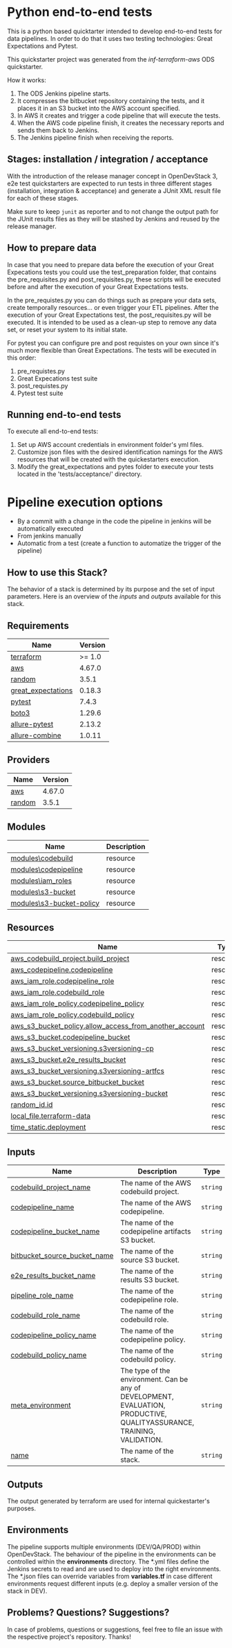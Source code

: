 # Python end-to-end tests

This is a python based quicktarter intended to develop end-to-end tests for data pipelines.
In order to do that it uses two testing technologies: Great Expectations and Pytest.

This quickstarter project was generated from the *inf-terraform-aws* ODS quickstarter.

How it works:
   1. The ODS Jenkins pipeline starts.
   2. It compresses the bitbucket repository containing the tests, and it places it in an S3 bucket into the AWS account specified.
   3. In AWS it creates and trigger a code pipeline that will execute the tests.
   4. When the AWS code pipeline finish, it creates the necessary reports and sends them back to Jenkins.
   5. The Jenkins pipeline finish when receiving the reports.
  


## Stages: installation / integration / acceptance

With the introduction of the release manager concept in OpenDevStack 3, e2e test quickstarters are expected to run tests in three different stages (installation, integration & acceptance) and generate a JUnit XML result file for each of these stages.

Make sure to keep `junit` as reporter and to not change the output path for the JUnit results files as they will be stashed by Jenkins and reused by the release manager.

## How to prepare data
In case that you need to prepare data before the execution of your Great Expecations tests you could use the test_preparation folder, that contains the pre_requisites.py and post_requisites.py, these scripts
will be executed before and after the execution of your Great Expectations tests.

In the pre_requistes.py  you can do things such as prepare your data sets, create temporally resources... or even trigger your ETL pipelines.
After the execution of your Great Expectations test, the post_requisites.py will be executed. It is intended to be used as a clean-up step  to remove any data set, 
or reset your system to its initial state.

For pytest you can configure pre and post requistes on your own since it's much more flexible than Great Expectations.
The tests will be executed in this order:
  1. pre_requistes.py
  2. Great Expecations test suite
  3. post_requistes.py
  4. Pytest test suite

## Running end-to-end tests

To execute all end-to-end tests:

1. Set up AWS account credentials in environment folder's yml files. 
2. Customize json files with the desired identification namings for the AWS resources that will be created with the quickestarters execution.
3. Modify the great_expectations and pytes folder to execute your tests located in the 'tests/acceptance/' directory.

# Pipeline execution options
- By a commit with a change in the code the pipeline in jenkins will be automatically executed
- From jenkins manually
- Automatic from a test (create a function to automatize the trigger of the pipeline)

## How to use this Stack?

The behavior of a stack is determined by its purpose and the set of input parameters. Here is an overview of the *inputs* and *outputs* available for this stack.

<!-- BEGINNING OF PRE-COMMIT-TERRAFORM DOCS HOOK -->
## Requirements

| Name | Version |
|------|---------|
| <a name="requirement_terraform"></a> [terraform](#requirement\_terraform) | >= 1.0 |
| <a name="requirement_aws"></a> [aws](#requirement\_aws) | 4.67.0 |
| <a name="requirement_random"></a> [random](#requirement\_random) | 3.5.1 |
| <a name="requirement_great_expectations"></a> [great_expectations](#requirement\_great_expectations) | 0.18.3 |
| <a name="requirement_pytest"></a> [pytest](#requirement\_pytest) | 7.4.3 |
| <a name="requirement_boto3"></a> [boto3](#requirement\_boto3) | 1.29.6 |
| <a name="requirement_allure-pytest"></a> [allure-pytest](#requirement\_allure-pytest) | 2.13.2 |
| <a name="requirement_allure-combine"></a> [allure-combine](#requirement\_allure-combine) | 1.0.11 |


## Providers

| Name | Version |
|------|---------|
| <a name="provider_aws"></a> [aws](#provider\_aws) | 4.67.0 |
| <a name="provider_random"></a> [random](#provider\_random) | 3.5.1 |

## Modules

| Name                                                                                                            | Description |
|-----------------------------------------------------------------------------------------------------------------|-------------|
| [modules\codebuild]()                                                                                           | resource    |
| [modules\codepipeline]()                                                                                        | resource    |
| [modules\iam_roles]()                                                                                           | resource    |
| [modules\s3-bucket]()                                                                                           | resource    |
| [modules\s3-bucket-policy](https://registry.terraform.io/providers/hashicorp/time/latest/docs/resources/static) | resource    |

## Resources

| Name                                                                                                                                       | Type |
|--------------------------------------------------------------------------------------------------------------------------------------------|------|
| [aws_codebuild_project.build_project](https://registry.terraform.io/providers/hashicorp/...)                                               | resource |
| [aws_codepipeline.codepipeline]()                                                                                                          | resource |
| [aws_iam_role.codepipeline_role]()                                                                                                         | resource |
| [aws_iam_role.codebuild_role]()                                                                                                            | resource |
| [aws_iam_role_policy.codepipeline_policy](https://registry.terraform.io/providers/hashicorp/random/3.5.1/docs/resources/id)                | resource |
| [aws_iam_role_policy.codebuild_policy](https://registry.terraform.io/providers/hashicorp/random/3.5.1/docs/resources/id)                   | resource |
| [aws_s3_bucket_policy.allow_access_from_another_account](https://registry.terraform.io/providers/hashicorp/random/3.5.1/docs/resources/id) | resource |
| [aws_s3_bucket.codepipeline_bucket](https://registry.terraform.io/providers/hashicorp/random/3.5.1/docs/resources/id)                      | resource |
| [aws_s3_bucket_versioning.s3versioning-cp](https://registry.terraform.io/providers/hashicorp/random/3.5.1/docs/resources/id)               | resource |
| [aws_s3_bucket.e2e_results_bucket](https://registry.terraform.io/providers/hashicorp/random/3.5.1/docs/resources/id)                       | resource |
| [aws_s3_bucket_versioning.s3versioning-artfcs](https://registry.terraform.io/providers/hashicorp/random/3.5.1/docs/resources/id)           | resource |
| [aws_s3_bucket.source_bitbucket_bucket](https://registry.terraform.io/providers/hashicorp/random/3.5.1/docs/resources/id)                  | resource |
| [aws_s3_bucket_versioning.s3versioning-bucket](https://registry.terraform.io/providers/hashicorp/random/3.5.1/docs/resources/id)           | resource |
| [random_id.id](https://registry.terraform.io/providers/hashicorp/random/3.5.1/docs/resources/id)                                           | resource |
| [local_file.terraform-data](https://registry.terraform.io/providers/hashicorp/random/3.5.1/docs/resources/id)                              | resource |
| [time_static.deployment](https://registry.terraform.io/providers/hashicorp/time/latest/docs/resources/static)                              | resource |

## Inputs

| Name                                                                                                                         | Description                                                                                                             | Type | Default               | Required |
|------------------------------------------------------------------------------------------------------------------------------|-------------------------------------------------------------------------------------------------------------------------|------|-----------------------|:--------:|
| <a name="input_codebuild_project_name"></a> [codebuild\_project\_name](#input\_codebuild\_project\_name)                     | The name of the AWS codebuild project.                                                                                  | `string` | `"codebuild-project"` | no |
| <a name="input_codepipeline_name"></a> [codepipeline\_name](#input\_codepipeline\_name)                                      | The name of the AWS codepipeline.                                                                                       | `string` | `"test-codepipeline"` | no |
| <a name="input_codepipeline_bucket_name"></a> [codepipeline\_bucket\_name](#input\_codepipeline\_bucket\_name)               | The name of the codepipeline artifacts S3 bucket.                                                                       | `string` | `"cpplartifacts"`     | no |
| <a name="input_bitbucket_source_bucket_name"></a> [bitbucket\_source\_bucket\_name](#input\_bitbucket\_source\_bucket\_name) | The name of the source S3 bucket.                                                                                       | `string` | `"src-bitbucket"`     | no |
| <a name="input_e2e_results_bucket_name"></a> [e2e\_results\_bucket\_name](#input\_e2e\_results\_bucket\_name)                | The name of the results S3 bucket.                                                                                      | `string` | `"test-results"`      | no |
| <a name="input_pipeline_role_name"></a> [pipeline\_role\_name](#input\_pipeline\_role\_name)                                 | The name of the codepipeline role.                                                                                      | `string` | `"test-codePipelineRole"`      | no |
| <a name="input_codebuild_role_name"></a> [codebuild\_role\_name](#input\_codebuild\_role\_name)                              | The name of the codebuild role.                                                                                         | `string` | `"test-codeBuildRole"`      | no |
| <a name="input_codepipeline_policy_name"></a> [codepipeline\_policy\_name](#input\_codepipeline\_policy\_name)               | The name of the codepipeline policy.                                                                                    | `string` | `"codepipeline_policy"`      | no |
| <a name="input_codebuild_policy_name"></a> [codebuild\_policy\_name](#input\_codebuild\_policy\_name)                        | The name of the codebuild policy.                                                                                       | `string` | `"codebuild_policy"`      | no |
| <a name="input_meta_environment"></a> [meta\_environment](#input\_meta\_environment)                                         | The type of the environment. Can be any of DEVELOPMENT, EVALUATION, PRODUCTIVE, QUALITYASSURANCE, TRAINING, VALIDATION. | `string` | `"DEVELOPMENT"`       | no |
| <a name="input_name"></a> [name](#input\_name)                                                                               | The name of the stack.                                                                                                  | `string` | `"stack-aws-quickstarter"` | no |

## Outputs

The output generated by terraform are used for internal quickestarter's purposes.


## Environments
The pipeline supports multiple environments (DEV/QA/PROD) within OpenDevStack. The behaviour of the pipeline in the environments can be controlled within the **environments** directory.
The *.yml files define the Jenkins secrets to read and are used to deploy into the right environments.
The *.json files can override variables from **variables.tf** in case different environments request different inputs (e.g. deploy a smaller version of the stack in DEV).

## Problems? Questions? Suggestions?

In case of problems, questions or suggestions, feel free to file an issue with the respective project's repository. Thanks!

